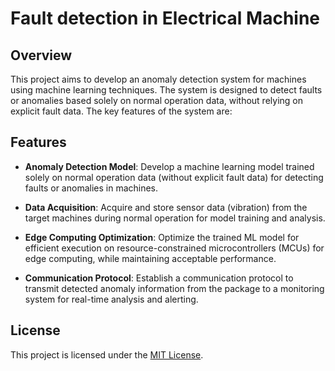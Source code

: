 # Fault detection in Electrical Machine

## Overview
This project aims to develop an anomaly detection system for machines using machine learning techniques. The system is designed to detect faults or anomalies based solely on normal operation data, without relying on explicit fault data. The key features of the system are:

## Features
- **Anomaly Detection Model**: Develop a machine learning model trained solely on normal operation data (without explicit fault data) for detecting faults or anomalies in machines.

- **Data Acquisition**: Acquire and store sensor data (vibration) from the target machines during normal operation for model training and analysis.

- **Edge Computing Optimization**: Optimize the trained ML model for efficient execution on resource-constrained microcontrollers (MCUs) for edge computing, while maintaining acceptable performance.

- **Communication Protocol**: Establish a communication protocol to transmit detected anomaly information from the package to a monitoring system for real-time analysis and alerting.


## License
This project is licensed under the [MIT License](LICENSE).
